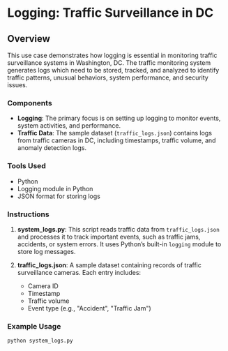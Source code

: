# Logging: Traffic Surveillance in DC

## Overview
This use case demonstrates how logging is essential in monitoring traffic surveillance systems in Washington, DC. The traffic monitoring system generates logs which need to be stored, tracked, and analyzed to identify traffic patterns, unusual behaviors, system performance, and security issues.

### Components
- **Logging**: The primary focus is on setting up logging to monitor events, system activities, and performance.
- **Traffic Data**: The sample dataset (`traffic_logs.json`) contains logs from traffic cameras in DC, including timestamps, traffic volume, and anomaly detection logs.

### Tools Used
- Python
- Logging module in Python
- JSON format for storing logs

### Instructions
1. **system_logs.py**:
   This script reads traffic data from `traffic_logs.json` and processes it to track important events, such as traffic jams, accidents, or system errors. It uses Python’s built-in `logging` module to store log messages.
   
2. **traffic_logs.json**:
   A sample dataset containing records of traffic surveillance cameras. Each entry includes:
   - Camera ID
   - Timestamp
   - Traffic volume
   - Event type (e.g., "Accident", "Traffic Jam")
   
### Example Usage
```bash
python system_logs.py

